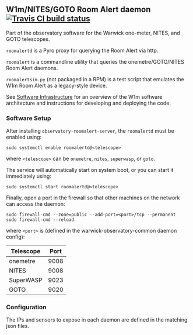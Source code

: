 ## W1m/NITES/GOTO Room Alert daemon [![Travis CI build status](https://travis-ci.org/warwick-one-metre/roomalertd.svg?branch=master)](https://travis-ci.org/warwick-one-metre/roomalertd)

Part of the observatory software for the Warwick one-meter, NITES, and GOTO telescopes.

`roomalertd` is a Pyro proxy for querying the Room Alert via http.

`roomalert` is a commandline utility that queries the onemetre/GOTO/NITES Room Alert daemons.

`roomalertsim.py` (not packaged in a RPM) is a test script that emulates the W1m Room Alert as a legacy-style device.

See [Software Infrastructure](https://github.com/warwick-one-metre/docs/wiki/Software-Infrastructure) for an overview of the W1m software architecture and instructions for developing and deploying the code.

### Software Setup

After installing `observatory-roomalert-server`, the `roomalertd` must be enabled using:
```
sudo systemctl enable roomalertd@<telescope>
```

where `<telescope>` can be `onemetre`, `nites`, `superwasp`, or `goto`.

The service will automatically start on system boot, or you can start it immediately using:
```
sudo systemctl start roomalertd@<telescope>
```

Finally, open a port in the firewall so that other machines on the network can access the daemon:
```
sudo firewall-cmd --zone=public --add-port=<port>/tcp --permanent
sudo firewall-cmd --reload
```

where `<port>` is (defined in the warwick-observatory-common daemon config):

| Telescope | Port |
| --------- | ---- |
| onemetre  | 9008 |
| NITES     | 9008 |
| SuperWASP | 9023 |
| GOTO      | 9020 |


### Configuration

The IPs and sensors to expose in each daemon are defined in the matching json files.
